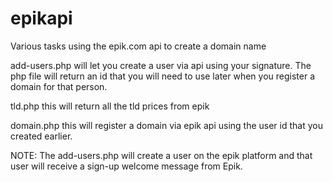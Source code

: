 # epikapi
Various tasks using the epik.com api to create a domain name

add-users.php will let you create a user via api using your signature. The php file will return an id that you will need to use later when you register a domain for that person.

tld.php this will return all the tld prices from epik

domain.php this will register a domain via epik api using the user id that you created earlier.


NOTE: The add-users.php will create a user on the epik platform and that user will receive a sign-up welcome message from Epik.
